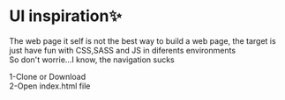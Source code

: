 # UI inspiration✨

The web page it self is not the best way to build a web page, the target is just have fun with CSS,SASS and JS in diferents environments<br/>
So don't worrie...I know, the navigation sucks

1-Clone or Download <br/>
2-Open index.html file
